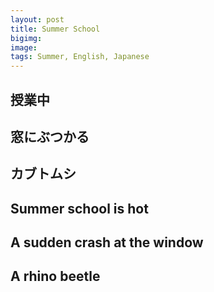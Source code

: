 ```yaml
---
layout: post
title: Summer School
bigimg: 
image: 
tags: Summer, English, Japanese
---
```


## 授業中
## 窓にぶつかる
## カブトムシ

## Summer school is hot
## A sudden crash at the window
## A rhino beetle
